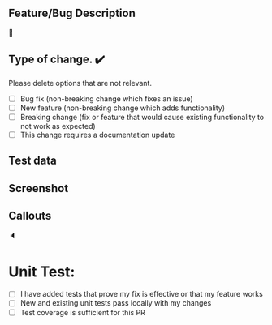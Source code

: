 ## Feature/Bug Description

:notebook_with_decorative_cover:
  

## Type of change. :heavy_check_mark:

Please delete options that are not relevant.

- [ ] Bug fix (non-breaking change which fixes an issue)
- [ ] New feature (non-breaking change which adds functionality)
- [ ] Breaking change (fix or feature that would cause existing functionality to not work as expected)
- [ ] This change requires a documentation update

## Test data


## Screenshot

## Callouts

:speaker: 


# Unit Test:
- [ ] I have added tests that prove my fix is effective or that my feature works
- [ ] New and existing unit tests pass locally with my changes
- [ ] Test coverage is sufficient for this PR
